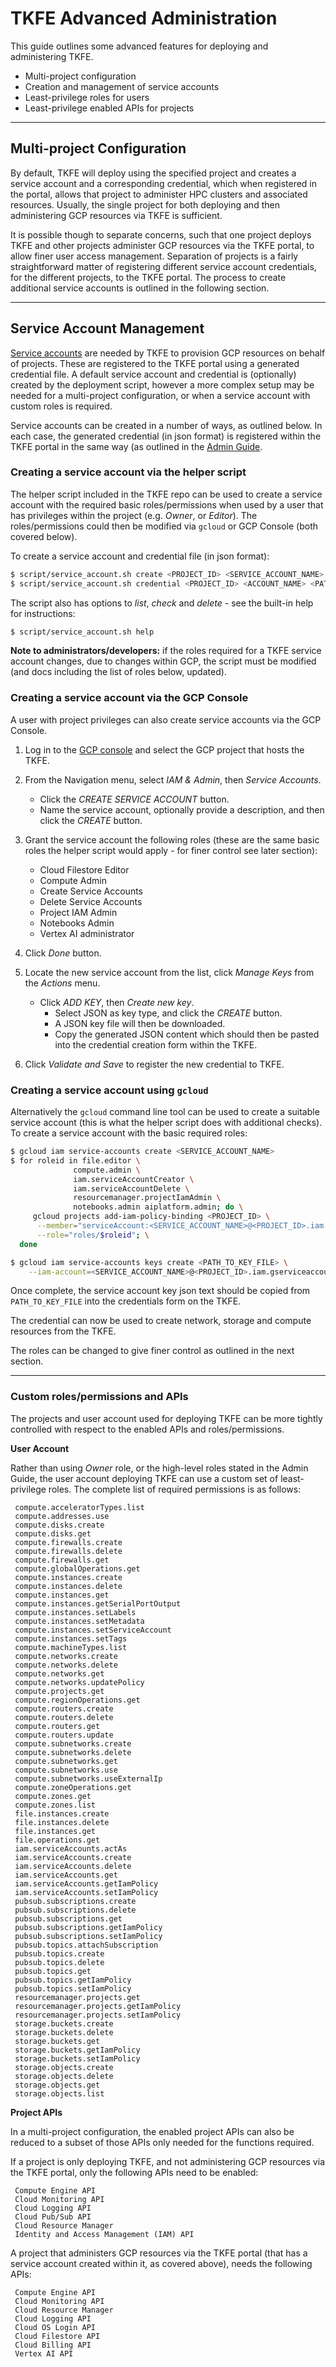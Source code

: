# TKFE Advanced Administration
<!--
0        1         2         3         4         5         6         7        8
1234567890123456789012345678901234567890123456789012345678901234567890234567890
-->
This guide outlines some advanced features for deploying and administering
TKFE.

- Multi-project configuration
- Creation and management of service accounts
- Least-privilege roles for users
- Least-privilege enabled APIs for projects

---

## Multi-project Configuration

By default, TKFE will deploy using the specified project and creates a service
account and a corresponding credential, which when registered in the portal,
allows that project to administer HPC clusters and associated resources. 
Usually, the single project for both deploying and then administering GCP
resources via TKFE is sufficient.

It is possible though to separate concerns, such that one project deploys TKFE 
and other projects administer GCP resources via the TKFE portal, to allow finer
user access management.  Separation of projects is a fairly straightforward
matter of registering different service account credentials, for the different
projects, to the TKFE portal. The process to create additional service accounts
is outlined in the following section.

---

## Service Account Management

[Service accounts](https://cloud.google.com/iam/docs/service-accounts) are
needed by TKFE to provision GCP resources on behalf of projects.
These are registered to the TKFE portal using a generated credential file.  A
default service account and credential is (optionally) created by the
deployment script, however a more complex setup may be needed for a
multi-project configuration, or when a service account with custom roles is
required.

Service accounts can be created in a number of ways, as outlined below. In each
case, the generated credential (in json format) is registered within the TKFE
portal in the same way (as outlined in the [Admin Guide](admin_guide.md).


### Creating a service account via the helper script

The helper script included in the TKFE repo can be used to create a service
account with the required basic roles/permissions when used by a user that has
privileges within the project (e.g. *Owner*, or *Editor*).  The
roles/permissions could then be modified via `gcloud` or GCP Console (both
covered below).

To create a service account and credential file (in json format):

```bash
$ script/service_account.sh create <PROJECT_ID> <SERVICE_ACCOUNT_NAME>
$ script/service_account.sh credential <PROJECT_ID> <ACCOUNT_NAME> <PATH_TO_KEY_FILE>
```

The script also has options to *list*, *check* and *delete* - see the
built-in help for instructions:

```bash
$ script/service_account.sh help
```

**Note to administrators/developers:** if the roles required for a
TKFE service account changes, due to changes within GCP, the script
must be modified (and docs including the list of roles below,
updated).


### Creating a service account via the GCP Console

A user with project privileges can also create service accounts via the GCP
Console.

1. Log in to the [GCP console](https://console.cloud.google.com/) and select
   the GCP project that hosts the TKFE.
   
1. From the Navigation menu, select *IAM & Admin*, then *Service Accounts*.
    - Click the *CREATE SERVICE ACCOUNT* button.
    - Name the service account, optionally provide a description, and then 
      click the *CREATE* button.
      
1. Grant the service account the following roles (these are the same basic
   roles the helper script would apply - for finer control see later section):
    - Cloud Filestore Editor
    - Compute Admin
    - Create Service Accounts
    - Delete Service Accounts
    - Project IAM Admin
    - Notebooks Admin
    - Vertex AI administrator

1. Click *Done* button.

1. Locate the new service account from the list, click *Manage Keys* from the
   *Actions* menu.
    - Click *ADD KEY*, then *Create new key*.
        - Select JSON as key type, and click the *CREATE* button.
        - A JSON key file will then be downloaded.
        - Copy the generated JSON content which should then be pasted into the
          credential creation form within the TKFE.

1.  Click *Validate and Save* to register the new credential to TKFE.


### Creating a service account using `gcloud`

Alternatively the `gcloud` command line tool can be used to create a suitable
service account (this is what the helper script does with additional checks).
To create a service account with the basic required roles:

```bash
$ gcloud iam service-accounts create <SERVICE_ACCOUNT_NAME>
$ for roleid in file.editor \
              compute.admin \
              iam.serviceAccountCreator \
              iam.serviceAccountDelete \
              resourcemanager.projectIamAdmin \
              notebooks.admin aiplatform.admin; do \
     gcloud projects add-iam-policy-binding <PROJECT_ID> \
      --member="serviceAccount:<SERVICE_ACCOUNT_NAME>@<PROJECT_ID>.iam.gserviceaccount.com" \
      --role="roles/$roleid"; \
  done

$ gcloud iam service-accounts keys create <PATH_TO_KEY_FILE> \
    --iam-account=<SERVICE_ACCOUNT_NAME>@<PROJECT_ID>.iam.gserviceaccount.com
```

Once complete, the service account key json text should be copied from
`PATH_TO_KEY_FILE` into the credentials form on the TKFE.

The credential can now be used to create network, storage and compute resources
from the TKFE.

The roles can be changed to give finer control as outlined in the next section.

---

### Custom roles/permissions and APIs

The projects and user account used for deploying TKFE can be more tightly
controlled with respect to the enabled APIs and roles/permissions. 

**User Account**

Rather than using *Owner* role, or the high-level roles stated in the Admin
Guide, the user account deploying TKFE can use a custom set of least-privilege
roles.  The complete list of required permissions is as follows:
<!-- TODO: this list needs regularly checking and maintaining -->
```Text
 compute.acceleratorTypes.list
 compute.addresses.use
 compute.disks.create
 compute.disks.get
 compute.firewalls.create
 compute.firewalls.delete
 compute.firewalls.get
 compute.globalOperations.get
 compute.instances.create
 compute.instances.delete
 compute.instances.get
 compute.instances.getSerialPortOutput
 compute.instances.setLabels
 compute.instances.setMetadata
 compute.instances.setServiceAccount
 compute.instances.setTags
 compute.machineTypes.list
 compute.networks.create
 compute.networks.delete
 compute.networks.get
 compute.networks.updatePolicy
 compute.projects.get
 compute.regionOperations.get
 compute.routers.create
 compute.routers.delete
 compute.routers.get
 compute.routers.update
 compute.subnetworks.create
 compute.subnetworks.delete
 compute.subnetworks.get
 compute.subnetworks.use
 compute.subnetworks.useExternalIp
 compute.zoneOperations.get
 compute.zones.get
 compute.zones.list
 file.instances.create
 file.instances.delete
 file.instances.get
 file.operations.get
 iam.serviceAccounts.actAs
 iam.serviceAccounts.create
 iam.serviceAccounts.delete
 iam.serviceAccounts.get
 iam.serviceAccounts.getIamPolicy
 iam.serviceAccounts.setIamPolicy
 pubsub.subscriptions.create
 pubsub.subscriptions.delete
 pubsub.subscriptions.get
 pubsub.subscriptions.getIamPolicy
 pubsub.subscriptions.setIamPolicy
 pubsub.topics.attachSubscription
 pubsub.topics.create
 pubsub.topics.delete
 pubsub.topics.get
 pubsub.topics.getIamPolicy
 pubsub.topics.setIamPolicy
 resourcemanager.projects.get
 resourcemanager.projects.getIamPolicy
 resourcemanager.projects.setIamPolicy
 storage.buckets.create
 storage.buckets.delete
 storage.buckets.get
 storage.buckets.getIamPolicy
 storage.buckets.setIamPolicy
 storage.objects.create
 storage.objects.delete
 storage.objects.get
 storage.objects.list
```

<!--TODO: For a TKFE Service Account (the one registered with a credential to administer resources via the portal) is... -->

**Project APIs**

In a multi-project configuration, the enabled project APIs can also be 
reduced to a subset of those APIs only needed for the functions required.

If a project is only deploying TKFE, and not administering GCP resources via
the TKFE portal, only the following APIs need to be enabled:
```Text
 Compute Engine API
 Cloud Monitoring API
 Cloud Logging API
 Cloud Pub/Sub API
 Cloud Resource Manager
 Identity and Access Management (IAM) API
```

A project that administers GCP resources via the TKFE portal (that has a 
service account created within it, as covered above), needs the following APIs:
```Text
 Compute Engine API
 Cloud Monitoring API
 Cloud Resource Manager
 Cloud Logging API
 Cloud OS Login API
 Cloud Filestore API
 Cloud Billing API
 Vertex AI API
```

